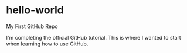 # hello-world
My First GitHub Repo

I'm completing the official GitHub tutorial. This is where I wanted to start when learning how to use GitHub.
